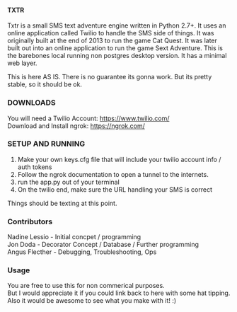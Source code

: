 #### TXTR ############################################

Txtr is a small SMS text adventure engine written in Python 2.7+. It uses an online application called Twilio to handle the SMS side of things. 
It was originally built at the end of 2013 to run the game Cat Quest. It was later built out into an online application to run the game Sext Adventure. 
This is the barebones local running non postgres desktop version. It has a minimal web layer. <br />

This is here AS IS. There is no guarantee its gonna work. But its pretty stable, so it should be ok. 

### DOWNLOADS ###############################################

You will need a Twilio Account: https://www.twilio.com/ <br />
Download and Install ngrok:  https://ngrok.com/ <br />

### SETUP AND RUNNING ###############################################

1) Make your own keys.cfg file that will include your twilio account info / auth tokens<br />
2) Follow the ngrok documentation to open a tunnel to the internets.<br />
3) run the app.py out of your terminal<br />
4) On the twilio end, make sure the URL handling your SMS is correct <br />

Things should be texting at this point.<br />

### Contributors ####################################

Nadine Lessio - Initial concpet / programming  <br />
Jon Doda - Decorator Concept / Database / Further programming <br />
Angus Flecther - Debugging, Troubleshooting, Ops <br />

### Usage ####################################

You are free to use this for non commerical purposes. <br />
But I would appreciate it if you could link back to here with some hat tipping. <br />
Also it would be awesome to see what you make with it! :)<br />